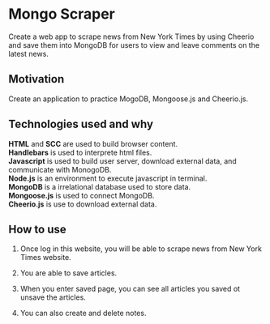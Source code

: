 # Mongo Scraper
Create a web app to scrape news from New York Times by using Cheerio and save them into MongoDB for users to view and leave comments on the latest news.

## Motivation
Create an application to practice MogoDB, Mongoose.js and Cheerio.js.

## Technologies used and why
**HTML** and **SCC** are used to build browser content.  
**Handlebars** is used to interprete html files.  
**Javascript** is used to build user server, download external data, and communicate with MonogoDB.   
**Node.js** is an environment to execute javascript in terminal.  
**MongoDB** is a irrelational database used to store data.  
**Mongoose.js** is used to connect MongoDB.  
**Cheerio.js** is use to download external data.

## How to use
1. Once log in this website, you will be able to scrape news from New York Times website.

2. You are able to save articles.

3. When you enter saved page, you can see all articles you saved ot unsave the articles.

4. You can also create and delete notes. 

